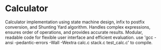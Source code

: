 # Calculator
Calculator implementation using state machine design, infix to postfix conversion, and Shunting Yard algorithm. Handles complex expressions, ensures order of operations, and provides accurate results. Modular, readable code for flexible user interface and efficient evaluation.
use 'gcc -ansi -pedantic-errors -Wall -Wextra calc.c stack.c test_calc.c' to compile. 
